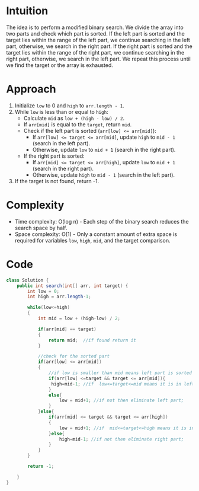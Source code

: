 # Intuition
The idea is to perform a modified binary search. We divide the array into two parts and check which part is sorted. If the left part is sorted and the target lies within the range of the left part, we continue searching in the left part, otherwise, we search in the right part. If the right part is sorted and the target lies within the range of the right part, we continue searching in the right part, otherwise, we search in the left part. We repeat this process until we find the target or the array is exhausted.

# Approach
1. Initialize `low` to 0 and `high` to `arr.length - 1`.
2. While `low` is less than or equal to `high`:
   - Calculate `mid` as `low + (high - low) / 2`.
   - If `arr[mid]` is equal to the `target`, return `mid`.
   - Check if the left part is sorted (`arr[low] <= arr[mid]`):
     - If `arr[low] <= target <= arr[mid]`, update `high` to `mid - 1` (search in the left part).
     - Otherwise, update `low` to `mid + 1` (search in the right part).
   - If the right part is sorted:
     - If `arr[mid] <= target <= arr[high]`, update `low` to `mid + 1` (search in the right part).
     - Otherwise, update `high` to `mid - 1` (search in the left part).
3. If the target is not found, return -1.

# Complexity
- Time complexity: O(log n) - Each step of the binary search reduces the search space by half.
- Space complexity: O(1) - Only a constant amount of extra space is required for variables `low`, `high`, `mid`, and the target comparison.

# Code
``` java
class Solution {
    public int search(int[] arr, int target) {
        int low = 0;
        int high = arr.length-1;

        while(low<=high)
        {
            int mid = low + (high-low) / 2;

            if(arr[mid] == target)
            {
                return mid;  //if found return it
            }

            //check for the sorted part
            if(arr[low] <= arr[mid])           
            {   
                //if low is smaller than mid means left part is sorted otherwise right part is sorted
                if(arr[low] <=target && target <= arr[mid]){
                 high=mid-1; //if  low<=target<=mid means it is in left part so eliminate right part 
                }
                else{
                    low = mid+1; //if not then eliminate left part;
                }
            }else{
                if(arr[mid] <= target && target <= arr[high])
                {
                    low = mid+1; //if  mid<=target<=high means it is in right part so eliminate left part 
                }else{
                    high=mid-1; //if not then eliminate right part;
                }
            }
        }

        return -1;

    }
}
```